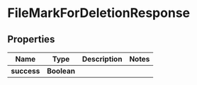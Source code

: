 

# FileMarkForDeletionResponse


## Properties

| Name | Type | Description | Notes |
|------------ | ------------- | ------------- | -------------|
|**success** | **Boolean** |  |  |



